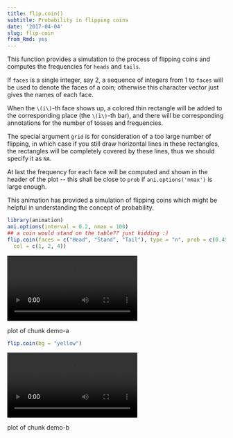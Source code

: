 ```yaml
---
title: flip.coin()
subtitle: Probability in flipping coins
date: '2017-04-04'
slug: flip-coin
from_Rmd: yes
---
```



This function provides a simulation to the process of flipping coins and
computes the frequencies for `heads` and `tails`.

If `faces` is a single integer, say 2, a sequence of integers from 1 to
`faces` will be used to denote the faces of a coin; otherwise this
character vector just gives the names of each face.

When the `\(i\)`-th face shows up, a colored thin rectangle will be added to
the corresponding place (the `\(i\)`-th bar), and there will be corresponding
annotations for the number of tosses and frequencies.

The special argument `grid` is for consideration of a too large number
of flipping, in which case if you still draw horizontal lines in these
rectangles, the rectangles will be completely covered by these lines, thus we
should specify it as `NA`.

At last the frequency for each face will be computed and shown in the header
of the plot -- this shall be close to `prob` if `ani.options('nmax')` is large enough.

This animation has provided a simulation of flipping coins which might be helpful in understanding the concept of probability.
 

```r
library(animation)
ani.options(interval = 0.2, nmax = 100)
## a coin would stand on the table?? just kidding :)
flip.coin(faces = c("Head", "Stand", "Tail"), type = "n", prob = c(0.45, 0.1, 0.45),
  col = c(1, 2, 4))
```

<video controls loop autoplay><source src="https://assets.yihui.org/figures/animation/example/flip-coin/demo-a.mp4" /><p>plot of chunk demo-a</p></video>


```r
flip.coin(bg = "yellow")
```

<video controls loop autoplay><source src="https://assets.yihui.org/figures/animation/example/flip-coin/demo-b.mp4" /><p>plot of chunk demo-b</p></video>


